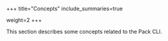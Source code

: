 +++
title="Concepts"
include_summaries=true

weight=2
+++

This section describes some concepts related to the Pack CLI.
